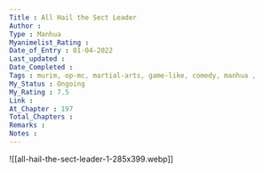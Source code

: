 ```yaml
---
Title : All Hail the Sect Leader
Author : 
Type : Manhua
Myanimelist_Rating : 
Date_of_Entry : 01-04-2022
Last_updated : 
Date_Completed : 
Tags : murim, op-mc, martial-arts, game-like, comedy, manhua ,
My_Status : Ongoing
My_Rating : 7.5
Link : 
At_Chapter : 197
Total_Chapters : 
Remarks : 
Notes : 
---
```

![[all-hail-the-sect-leader-1-285x399.webp]]